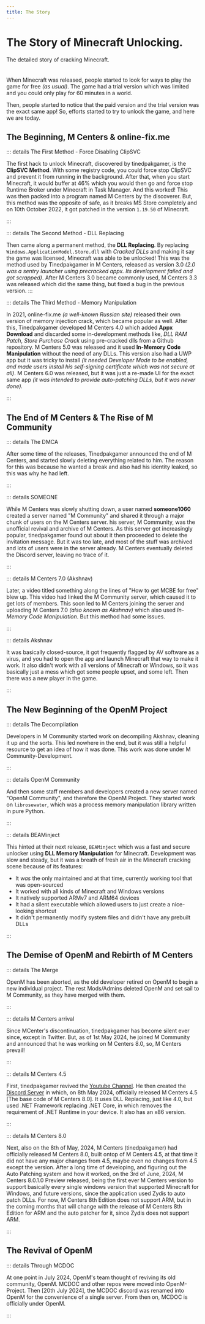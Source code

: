 ```yaml
---
title: The Story
---
```


# The Story of Minecraft Unlocking.

The detailed story of cracking Minecraft.

<div class="tip custom-block" style="padding-top: 8px">

When Minecraft was released, people started to look for ways to play the game for free *(as usual)*. The game had a trial version which was limited and you could only play for 60 minutes in a world.

Then, people started to notice that the paid version and the trial version was the exact same app! So, efforts started to try to unlock the game, and here we are today.
</div>

## The Beginning, M Centers & online-fix\.me

::: details The First Method - Force Disabling ClipSVC

The first hack to unlock Minecraft, discovered by tinedpakgamer, is the <b>ClipSVC Method</b>. With some registry code, you could force stop ClipSVC and prevent it from running in the background. After that, when you start Minecraft, it would buffer at 46% which you would then go and force stop Runtime Broker under Minecraft in Task Manager. And this worked! This was then packed into a program named M Centers by the discoverer. But, this method was the opposite of safe, as it breaks MS Store completely and on 10th October 2022, it got patched in the version `1.19.50` of Minecraft.

:::

::: details The Second Method - DLL Replacing

Then came along a permanent method, the <b>DLL Replacing</b>. By replacing <code>Windows.ApplicationModel.Store.dll</code> with <i>Cracked DLLs</i> and making it say the game was licensed, Minecraft was able to be unlocked! This was the method used by Tinedpakgamer in M Centers, released as version 3.0 <i>(2.0 was a sentry launcher using precracked appx. Its development failed and got scrapped)</i>. After M Centers 3.0 became commonly used, M Centers 3.3 was released which did the same thing, but fixed a bug in the previous version.
:::

::: details The Third Method - Memory Manipulation

In 2021, online-fix.me <i>(a well-known Russian site)</i> released their own version of memory injection crack, which became popular as well. After this, Tinedpakgamer developed M Centers 4.0 which added <b>Appx Download</b> and discarded some in-development methods like, <i>DLL RAM Patch</i>, <i>Store Purchase Crack</i> using pre-cracked dlls from a Github repository. M Centers 5.0 was released and it used <b>In-Memory Code Manipulation</b> without the need of any DLLs. This version also had a UWP app but it was tricky to install <i>(it needed Developer Mode to be enabled, and made users install his self-signing certificate which was not secure at all)</i>. M Centers 6.0 was released, but it was just a re-made UI for the exact same app <i>(it was intended to provide auto-patching DLLs, but it was never done).</i>

:::



## The End of M Centers & The Rise of M Community

::: details The DMCA

After some time of the releases, Tinedpakgamer announced the end of M Centers, and started slowly deleting everything related to him. The reason for this was because he wanted a break and also had his identity leaked, so this was why he had left.

:::

::: details SOMEONE

While M Centers was slowly shutting down, a user named **someone1060** created a server named "M Community" and shared it through a major chunk of users on the M Centers server. his server, M Community, was the unofficial revival and archive of M Centers. As this server got increasingly popular, tinedpakgamer found out about it then proceeded to delete the invitation message. But it was too late, and most of the stuff was archived and lots of users were in the server already. M Centers eventually deleted the Discord server, leaving no trace of it. 

:::

::: details M Centers 7.0 (Akshnav)

Later, a video titled something along the lines of "How to get MCBE for free" blew up. This video had linked the M Community server, which caused it to get lots of members. This soon led to M Centers joining the server and uploading M Centers 7.0 <i>(also known as Akshnav)</i> which also used <i>In-Memory Code Manipulation</i>. But this method had some issues.

:::

::: details Akshnav

It was basically closed-source, it got frequently flagged by AV software as a virus, and you had to open the app and launch Minecraft that way to make it work. It also didn't work with all versions of Minecraft or Windows, so it was basically just a mess which got some people upset, and some left. Then there was a new player in the game.

:::



## The New Beginning of the OpenM Project

::: details The Decompilation

Developers in M Community started work on decompiling Akshnav, cleaning it up and the sorts. This led nowhere in the end, but it was still a helpful resource to get an idea of how it was done. This work was done under M Community-Development.

:::

::: details OpenM Community

And then some staff members and developers created a new server named "OpenM Community", and therefore the OpenM Project. They started work on <code>librosewater</code>, which was a process memory manipulation library written in pure Python.

:::

::: details BEAMinject

This hinted at their next release, <code>BEAMinject</code> which was a fast and secure unlocker using <b>DLL Memory Manipulation</b> for Minecraft. Development was slow and steady, but it was a breath of fresh air in the Minecraft cracking scene because of its features:
<ul>
  <li>It <i>was</i> the only maintained and at that time, currently working tool that was open-sourced</li>
  <li>It worked with all kinds of Minecraft and Windows versions</li>
  <li>It natively supported ARMv7 and ARM64 devices</li>
  <li>It had a silent executable which allowed users to just create a nice-looking shortcut</li>
  <li>It didn't permanently modify system files and didn't have any prebuilt DLLs</li>
</ul>

:::

## The Demise of OpenM and Rebirth of M Centers 

::: details The Merge

OpenM has been aborted, as the old developer retired on OpenM to begin a new individual project. The rest Mods/Admins deleted OpenM and set sail to M Community, as they have merged with them.

:::

::: details M Centers arrival

Since MCenter's discontinuation, tinedpakgamer has become silent ever since, except in Twitter. But, as of 1st May 2024, he joined M Community and announced that he was working on M Centers 8.0, so, M Centers prevail!

:::

::: details M Centers 4.5

First, tinedpakgamer revived the <a href="https://www.youtube.com/channel/UCM1jM7NWXvt8roj8mzMvhfw">Youtube Channel</a>. He then created the <a href="https://dsc.gg/mcenters">Discord Server</a> in which, on 8th May 2024, officially released M Centers 4.5 [The base code of M Centers 8.0]. It uses DLL Replacing, just like 4.0, but used .NET Framework replacing .NET Core, in which removes the requirement of .NET Runtime in your device. It also has an x86 version.

:::

::: details M Centers 8.0

Next, also on the 8th of May, 2024, M Centers (tinedpakgamer) had officially released M Centers 8.0, built ontop of M Centers 4.5, at that time it did not have any major changes from 4.5, maybe even no changes from 4.5 except the version. After a long time of developing, and figuring out the Auto Patching system and how it worked, on the 3rd of June, 2024, M Centers 8.0.1.0 Preview released, being the first ever M Centers version to support basically every single windows version that supported Minecraft for Windows, and future versions, since the application used Zydis to auto patch DLLs. For now, M Centers 8th Edition does not support ARM, but in the coming months that will change with the release of M Centers 8th Edition for ARM and the auto patcher for it, since Zydis does not support ARM.

:::


## The Revival of OpenM

::: details Through MCDOC

At one point in July 2024, OpenM's team thought of reviving its old community, OpenM. MCDOC and other repos were moved into OpenM-Project. Then [20th July 2024], the MCDOC discord was renamed into OpenM for the convenience of a single server. From then on, MCDOC is officially under OpenM.

:::
